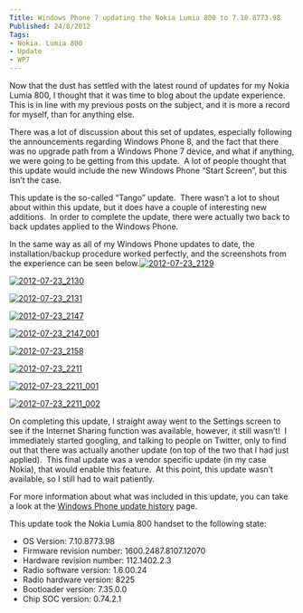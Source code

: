 ```yaml
---
Title: Windows Phone 7 updating the Nokia Lumia 800 to 7.10.8773.98
Published: 24/8/2012
Tags:
- Nokia. Lumia 800
- Update
- WP7
---
```


Now that the dust has settled with the latest round of updates for my Nokia Lumia 800, I thought that it was time to blog about the update experience.  This is in line with my previous posts on the subject, and it is more a record for myself, than for anything else.

There was a lot of discussion about this set of updates, especially following the announcements regarding Windows Phone 8, and the fact that there was no upgrade path from a Windows Phone 7 device, and what if anything, we were going to be getting from this update.  A lot of people thought that this update would include the new Windows Phone “Start Screen”, but this isn’t the case.

This update is the so-called “Tango” update.  There wasn’t a lot to shout about within this update, but it does have a couple of interesting new additions.  In order to complete the update, there were actually two back to back updates applied to the Windows Phone.

In the same way as all of my Windows Phone updates to date, the installation/backup procedure worked perfectly, and the screenshots from the experience can be seen below.[![2012-07-23_2129](http://www.gep13.co.uk/blog/wp-content/uploads/2012/08/2012-07-23_2129_thumb.png)](http://www.gep13.co.uk/blog/wp-content/uploads/2012/08/2012-07-23_2129.png)

[![2012-07-23_2130](http://www.gep13.co.uk/blog/wp-content/uploads/2012/08/2012-07-23_2130_thumb.png)](http://www.gep13.co.uk/blog/wp-content/uploads/2012/08/2012-07-23_2130.png)

[![2012-07-23_2131](http://www.gep13.co.uk/blog/wp-content/uploads/2012/08/2012-07-23_2131_thumb.png)](http://www.gep13.co.uk/blog/wp-content/uploads/2012/08/2012-07-23_2131.png)

[![2012-07-23_2147](http://www.gep13.co.uk/blog/wp-content/uploads/2012/08/2012-07-23_2147_thumb.png)](http://www.gep13.co.uk/blog/wp-content/uploads/2012/08/2012-07-23_2147.png)

[![2012-07-23_2147_001](http://www.gep13.co.uk/blog/wp-content/uploads/2012/08/2012-07-23_2147_001_thumb.png)](http://www.gep13.co.uk/blog/wp-content/uploads/2012/08/2012-07-23_2147_001.png)

[![2012-07-23_2158](http://www.gep13.co.uk/blog/wp-content/uploads/2012/08/2012-07-23_2158_thumb.png)](http://www.gep13.co.uk/blog/wp-content/uploads/2012/08/2012-07-23_2158.png)

[![2012-07-23_2211](http://www.gep13.co.uk/blog/wp-content/uploads/2012/08/2012-07-23_2211_thumb.png)](http://www.gep13.co.uk/blog/wp-content/uploads/2012/08/2012-07-23_2211.png)

[![2012-07-23_2211_001](http://www.gep13.co.uk/blog/wp-content/uploads/2012/08/2012-07-23_2211_001_thumb.png)](http://www.gep13.co.uk/blog/wp-content/uploads/2012/08/2012-07-23_2211_001.png)

[![2012-07-23_2211_002](http://www.gep13.co.uk/blog/wp-content/uploads/2012/08/2012-07-23_2211_002_thumb.png)](http://www.gep13.co.uk/blog/wp-content/uploads/2012/08/2012-07-23_2211_002.png)

On completing this update, I straight away went to the Settings screen to see if the Internet Sharing function was available, however, it still wasn’t!  I immediately started googling, and talking to people on Twitter, only to find out that there was actually another update (on top of the two that I had just applied).  This final update was a vendor specific update (in my case Nokia), that would enable this feature.  At this point, this update wasn’t available, so I still had to wait patiently.

For more information about what was included in this update, you can take a look at the [Windows Phone update history](http://www.microsoft.com/windowsphone/en-us/howto/wp7/basics/update-history.aspx) page.

This update took the Nokia Lumia 800 handset to the following state:

- OS Version: 7.10.8773.98
- Firmware revision number: 1600.2487.8107.12070
- Hardware revision number: 112.1402.2.3
- Radio software version: 1.6.00.24
- Radio hardware version: 8225
- Bootloader version: 7.35.0.0
- Chip SOC version: 0.74.2.1
